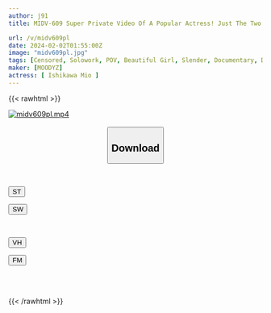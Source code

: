```yaml
---
author: j91
title: MIDV-609 Super Private Video Of A Popular Actress! Just The Two Of Us! Gachiiki Raw Gonzo Intense Sex Mio Ishikawa

url: /v/midv609pl
date: 2024-02-02T01:55:00Z
image: "midv609pl.jpg"
tags: [Censored, Solowork, POV, Beautiful Girl, Slender, Documentary, Date	]
maker: [MOODYZ]
actress: [ Ishikawa Mio ]
---
```



{{< rawhtml >}}

<div class="video" data-videoid="DAx1jg0m97CL3X">
    <a href="javascript:;">
        <img src="/v/midv609pl/midv609pl.jpg" width="WIDTH" height="HEIGHT" alt="midv609pl.mp4" loading="lazy">
    </a>
</div>

<script type="text/javascript" src="https://j91.asia/asset/on-demand-st.js"></script>

<br>
  <link rel="stylesheet" href="https://j91.asia/asset/bs5.css">
  
  <center>
  <button class="btn btn-primary" type="button" data-bs-toggle="collapse" data-bs-target=".multi-collapse" aria-expanded="false" aria-controls="multiCollapseExample1 multiCollapseExample2"><h2>Download</h2></button></center>
</p>
<div class="row">
  <div class="col">
    <div class="collapse multi-collapse" id="multiCollapseExample1">
      <div class="card card-body">
	      	      <br>
<div class="buttons">  
<p><a href="https://streamtape.to/v/DAx1jg0m97CL3X" target="_blank"><button class="btn-hover color-3"><i class="fa fa-download"></i> ST</button></a></p>
<p><a href="https://flaswish.com/hxhdokv5ji2b" target="_blank"><button class="btn-hover color-2"><i class="fa fa-download"></i> SW</button></a></p></div>
    </div>
  </div>
</div>
  <div class="col">
    <div class="collapse multi-collapse" id="multiCollapseExample2">
      <div class="card card-body">
	      <br>
<div class="buttons">
<p><a href="javascript:;" target="_blank"><button class="btn-hover color-9"><i class="fa fa-download"></i> VH</button></a></p>
<p><a href="javascript:;" target="_blank"><button class="btn-hover color-8"><i class="fa fa-download"></i> FM</button></a></p></div>
<br><br>
      </div>
    </div>
  </div>
</div>

{{< /rawhtml >}}